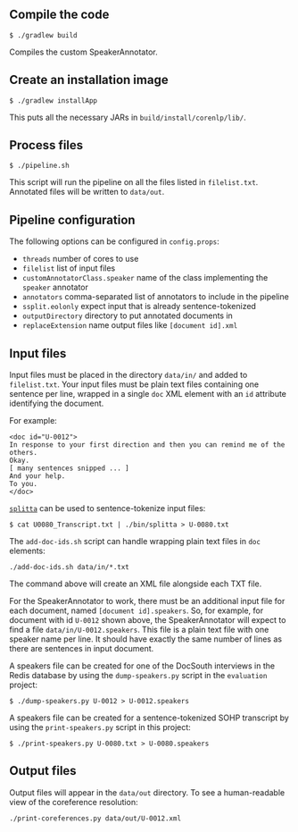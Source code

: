 ## Compile the code

```
$ ./gradlew build
```

Compiles the custom SpeakerAnnotator.

## Create an installation image

```
$ ./gradlew installApp
```

This puts all the necessary JARs in `build/install/corenlp/lib/`.

## Process files

```
$ ./pipeline.sh
```

This script will run the pipeline on all the files listed in
`filelist.txt`.  Annotated files will be written to `data/out`.

## Pipeline configuration

The following options can be configured in `config.props`:

* `threads` number of cores to use
* `filelist` list of input files
* `customAnnotatorClass.speaker` name of the class implementing the `speaker` annotator
* `annotators` comma-separated list of annotators to include in the pipeline
* `ssplit.eolonly` expect input that is already sentence-tokenized
* `outputDirectory` directory to put annotated documents in
* `replaceExtension` name output files like `[document id].xml`

## Input files

Input files must be placed in the directory `data/in/` and added to
`filelist.txt`.  Your input files must be plain text files containing
one sentence per line, wrapped in a single `doc` XML element with an
`id` attribute identifying the document.

For example:

```
<doc id="U-0012">
In response to your first direction and then you can remind me of the others.
Okay.
[ many sentences snipped ... ]
And your help.
To you.
</doc>

```

[`splitta`](https://github.com/contours/node-splitta) can be used to
sentence-tokenize input files:

```
$ cat U0080_Transcript.txt | ./bin/splitta > U-0080.txt
```

The `add-doc-ids.sh` script can handle wrapping plain text files in `doc` elements:

```
./add-doc-ids.sh data/in/*.txt
```

The command above will create an XML file alongside each TXT file.

For the SpeakerAnnotator to work, there must be an additional input
file for each document, named `[document id].speakers`. So, for
example, for document with id `U-0012` shown above, the
SpeakerAnnotator will expect to find a file
`data/in/U-0012.speakers`. This file is a plain text file with one
speaker name per line. It should have exactly the same number of lines
as there are sentences in input document.

A speakers file can be created for one of the DocSouth interviews in
the Redis database by using the `dump-speakers.py` script in the
`evaluation` project:

```
$ ./dump-speakers.py U-0012 > U-0012.speakers
```

A speakers file can be created for a sentence-tokenized SOHP
transcript by using the `print-speakers.py` script in this project:

```
$ ./print-speakers.py U-0080.txt > U-0080.speakers
```

## Output files

Output files will appear in the `data/out` directory. To see a
human-readable view of the coreference resolution:

```
./print-coreferences.py data/out/U-0012.xml
```
